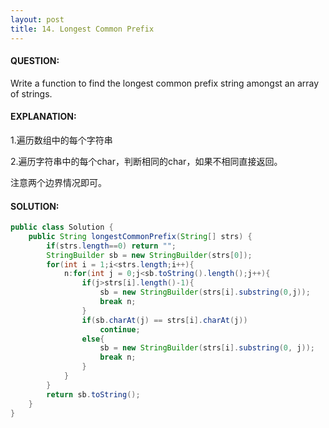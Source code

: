 ```yaml
---
layout: post
title: 14. Longest Common Prefix
---
```


#### QUESTION:

Write a function to find the longest common prefix string amongst an array of strings.

#### EXPLANATION:

1.遍历数组中的每个字符串

2.遍历字符串中的每个char，判断相同的char，如果不相同直接返回。

注意两个边界情况即可。

#### SOLUTION:

```JAVA
public class Solution {
    public String longestCommonPrefix(String[] strs) {
        if(strs.length==0) return "";
        StringBuilder sb = new StringBuilder(strs[0]);
        for(int i = 1;i<strs.length;i++){
            n:for(int j = 0;j<sb.toString().length();j++){
                if(j>strs[i].length()-1){
                    sb = new StringBuilder(strs[i].substring(0,j));
                    break n;
                }
                if(sb.charAt(j) == strs[i].charAt(j))
                    continue;
                else{
                    sb = new StringBuilder(strs[i].substring(0, j));
                    break n;
                }
            }
        }
        return sb.toString();
    }
}
```

